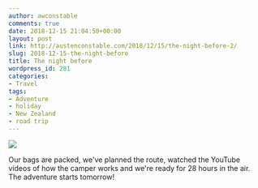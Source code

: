 ```yaml
---
author: awconstable
comments: true
date: 2018-12-15 21:04:50+00:00
layout: post
link: http://austenconstable.com/2018/12/15/the-night-before-2/
slug: 2018-12-15-the-night-before
title: The night before
wordpress_id: 281
categories:
- Travel
tags:
- Adventure
- holiday
- New Zealand
- road trip
---
```


![](../images/2018/12/img_2150.jpg)

Our bags are packed, we've planned the route, watched the YouTube videos of how the camper works and we're ready for 28 hours in the air. The adventure starts tomorrow!
